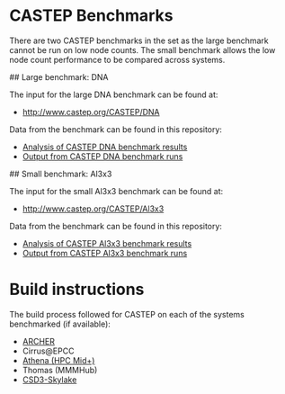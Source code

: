 # CASTEP Benchmarks

There are two CASTEP benchmarks in the set as the large benchmark cannot
be run on low node counts. The small benchmark allows the low node count
performance to be compared across systems.

## Large benchmark: DNA

The input for the large DNA benchmark can be found at:

* http://www.castep.org/CASTEP/DNA

Data from the benchmark can be found in this repository:

* [Analysis of CASTEP DNA benchmark results](scripts/CASTEP_DNA_perf_analysis.ipynb)
* [Output from CASTEP DNA benchmark runs](DNA/results)

## Small benchmark: Al3x3

The input for the small Al3x3 benchmark can be found at:

* http://www.castep.org/CASTEP/Al3x3

Data from the benchmark can be found in this repository:

* [Analysis of CASTEP Al3x3 benchmark results](scripts/CASTEP_al3x3_perf_analysis.ipynb)
* [Output from CASTEP Al3x3 benchmark runs](al3x3/results)

# Build instructions

The build process followed for CASTEP on each of the systems benchmarked (if available):

* [ARCHER](https://github.com/ARCHER-CSE/build-instructions/blob/master/CASTEP/build_castep_16.1.2_intel16_ivybrg.md)
* Cirrus@EPCC
* [Athena (HPC Mid+)](https://github.com/hpc-uk/build-instructions/blob/master/CASTEP/Athena_18.1.0_gcc6_IMPI.md)
* Thomas (MMMHub)
* [CSD3-Skylake](https://github.com/hpc-uk/build-instructions/blob/master/CASTEP/CSD3Skylake_17.2.1_intel17_IMPI.md)



